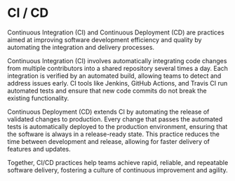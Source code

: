 # CI / CD

Continuous Integration (CI) and Continuous Deployment (CD) are practices aimed at improving software development efficiency and quality by automating the integration and delivery processes.

Continuous Integration (CI) involves automatically integrating code changes from multiple contributors into a shared repository several times a day. Each integration is verified by an automated build, allowing teams to detect and address issues early. CI tools like Jenkins, GitHub Actions, and Travis CI run automated tests and ensure that new code commits do not break the existing functionality.

Continuous Deployment (CD) extends CI by automating the release of validated changes to production. Every change that passes the automated tests is automatically deployed to the production environment, ensuring that the software is always in a release-ready state. This practice reduces the time between development and release, allowing for faster delivery of features and updates.

Together, CI/CD practices help teams achieve rapid, reliable, and repeatable software delivery, fostering a culture of continuous improvement and agility.